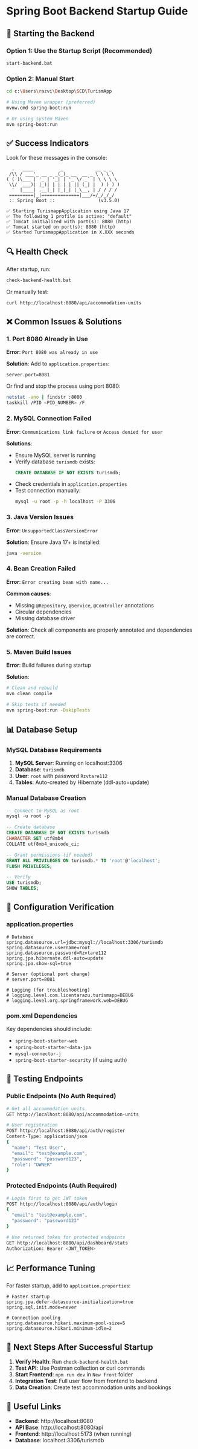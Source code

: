 # Spring Boot Backend Startup Guide

## 🚀 Starting the Backend

### Option 1: Use the Startup Script (Recommended)
```bash
start-backend.bat
```

### Option 2: Manual Start
```bash
cd c:\Users\razvi\Desktop\SCD\TurismApp

# Using Maven wrapper (preferred)
mvnw.cmd spring-boot:run

# Or using system Maven
mvn spring-boot:run
```

## ✅ Success Indicators

Look for these messages in the console:

```
  .   ____          _            __ _ _
 /\\ / ___'_ __ _ _(_)_ __  __ _ \ \ \ \
( ( )\___ | '_ | '_| | '_ \/ _` | \ \ \ \
 \\/  ___)| |_)| | | | | || (_| |  ) ) ) )
  '  |____| .__|_| |_|_| |_\__, | / / / /
 =========|_|==============|___/=/_/_/_/
 :: Spring Boot ::                (v3.5.0)

✅ Starting TurismappApplication using Java 17
✅ The following 1 profile is active: "default"
✅ Tomcat initialized with port(s): 8080 (http)
✅ Tomcat started on port(s): 8080 (http)
✅ Started TurismappApplication in X.XXX seconds
```

## 🔍 Health Check

After startup, run:
```bash
check-backend-health.bat
```

Or manually test:
```bash
curl http://localhost:8080/api/accommodation-units
```

## ❌ Common Issues & Solutions

### 1. Port 8080 Already in Use
**Error**: `Port 8080 was already in use`

**Solution**: Add to `application.properties`:
```properties
server.port=8081
```

Or find and stop the process using port 8080:
```bash
netstat -ano | findstr :8080
taskkill /PID <PID_NUMBER> /F
```

### 2. MySQL Connection Failed
**Error**: `Communications link failure` or `Access denied for user`

**Solutions**:
- Ensure MySQL server is running
- Verify database `turismdb` exists:
  ```sql
  CREATE DATABASE IF NOT EXISTS turismdb;
  ```
- Check credentials in `application.properties`
- Test connection manually:
  ```bash
  mysql -u root -p -h localhost -P 3306
  ```

### 3. Java Version Issues  
**Error**: `UnsupportedClassVersionError`

**Solution**: Ensure Java 17+ is installed:
```bash
java -version
```

### 4. Bean Creation Failed
**Error**: `Error creating bean with name...`

**Common causes**:
- Missing `@Repository`, `@Service`, `@Controller` annotations
- Circular dependencies
- Missing database driver

**Solution**: Check all components are properly annotated and dependencies are correct.

### 5. Maven Build Issues
**Error**: Build failures during startup

**Solution**:
```bash
# Clean and rebuild
mvn clean compile

# Skip tests if needed
mvn spring-boot:run -DskipTests
```

## 📊 Database Setup

### MySQL Database Requirements
1. **MySQL Server**: Running on localhost:3306
2. **Database**: `turismdb` 
3. **User**: `root` with password `Rzvtare112`
4. **Tables**: Auto-created by Hibernate (ddl-auto=update)

### Manual Database Creation
```sql
-- Connect to MySQL as root
mysql -u root -p

-- Create database
CREATE DATABASE IF NOT EXISTS turismdb 
CHARACTER SET utf8mb4 
COLLATE utf8mb4_unicode_ci;

-- Grant permissions (if needed)
GRANT ALL PRIVILEGES ON turismdb.* TO 'root'@'localhost';
FLUSH PRIVILEGES;

-- Verify
USE turismdb;
SHOW TABLES;
```

## 🔧 Configuration Verification

### application.properties
```properties
# Database
spring.datasource.url=jdbc:mysql://localhost:3306/turismdb
spring.datasource.username=root
spring.datasource.password=Rzvtare112
spring.jpa.hibernate.ddl-auto=update
spring.jpa.show-sql=true

# Server (optional port change)
# server.port=8081

# Logging (for troubleshooting)
# logging.level.com.licentarazu.turismapp=DEBUG
# logging.level.org.springframework.web=DEBUG
```

### pom.xml Dependencies
Key dependencies should include:
- `spring-boot-starter-web`
- `spring-boot-starter-data-jpa` 
- `mysql-connector-j`
- `spring-boot-starter-security` (if using auth)

## 🧪 Testing Endpoints

### Public Endpoints (No Auth Required)
```bash
# Get all accommodation units
GET http://localhost:8080/api/accommodation-units

# User registration  
POST http://localhost:8080/api/auth/register
Content-Type: application/json
{
  "name": "Test User",
  "email": "test@example.com", 
  "password": "password123",
  "role": "OWNER"
}
```

### Protected Endpoints (Auth Required)
```bash
# Login first to get JWT token
POST http://localhost:8080/api/auth/login
{
  "email": "test@example.com",
  "password": "password123" 
}

# Use returned token for protected endpoints
GET http://localhost:8080/api/dashboard/stats
Authorization: Bearer <JWT_TOKEN>
```

## 📈 Performance Tuning

For faster startup, add to `application.properties`:
```properties
# Faster startup
spring.jpa.defer-datasource-initialization=true
spring.sql.init.mode=never

# Connection pooling
spring.datasource.hikari.maximum-pool-size=5
spring.datasource.hikari.minimum-idle=2
```

## 🎯 Next Steps After Successful Startup

1. **Verify Health**: Run `check-backend-health.bat`
2. **Test API**: Use Postman collection or curl commands  
3. **Start Frontend**: `npm run dev` in `New front` folder
4. **Integration Test**: Full user flow from frontend to backend
5. **Data Creation**: Create test accommodation units and bookings

## 🔗 Useful Links

- **Backend**: http://localhost:8080
- **API Base**: http://localhost:8080/api  
- **Frontend**: http://localhost:5173 (when running)
- **Database**: localhost:3306/turismdb

